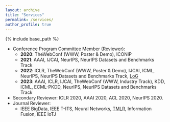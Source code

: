 ```yaml
---
layout: archive
title: "Services"
permalink: /services/
author_profile: true
---
```


{% include base_path %}

- Conference Program Committee Member (Reviewer): 
    - **2020**: TheWebConf (WWW, Poster \& Demo), ICONIP
    - **2021**: AAAI, IJCAI, NeurIPS, NeurIPS Datasets and Benchmarks Track
    - **2022**: ICLR, TheWebConf (WWW, Poster \& Demo), IJCAI, ICML, NeurIPS, NeurIPS Datasets and Benchmarks Track, [LoG](https://logconference.org/)
    - **2023**: AAAI, ICLR, IJCAI, TheWebConf (WWW, Industry Track), KDD, ICML, ECML-PKDD, NeurIPS, NeurIPS Datasets and Benchmarks Track
- Secondary Reviewer: ICLR 2020, AAAI 2020, ACL 2020, NeurIPS 2020. 
- Journal Reviewer: 
    - IEEE BigData, IEEE T-ITS, Neural Networks, [TMLR](https://www.jmlr.org/tmlr/), Information Fusion, IEEE IoTJ
